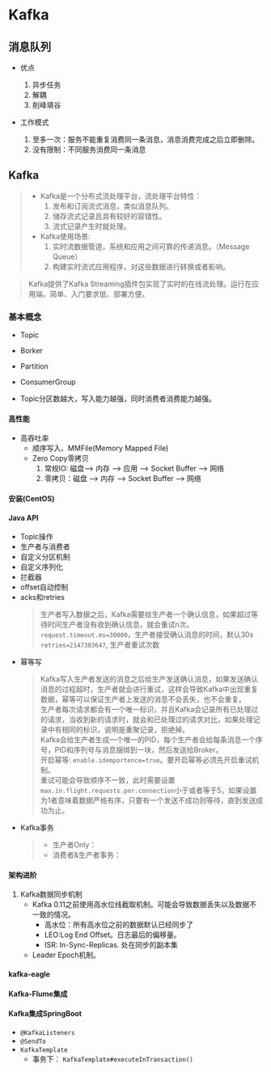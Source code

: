 # Kafka
## 消息队列
- 优点
    1. 异步任务
    2. 解耦
    3. 削峰填谷     

- 工作模式
    1. 至多一次：服务不能重复消费同一条消息，消息消费完成之后立即删除。
    2. 没有限制：不同服务消费同一条消息


## Kafka
> - Kafka是一个分布式流处理平台，流处理平台特性：   
>   1. 发布和订阅流式消息，类似消息队列。
>   2. 储存流式记录且具有较好的容错性。
>   3. 流式记录产生时就处理。 
> - Kafka使用场景: 
>   1. 实时流数据管道，系统和应用之间可靠的传递消息。（Message Queue） 
>   2. 构建实时流式应用程序，对这些数据进行转换或者影响。    

> Kafka提供了Kafka Streaming插件包实现了实时的在线流处理。运行在应用端，简单、入门要求低、部署方便。

### 基本概念
- Topic
- Borker
- Partition
- ConsumerGroup



- Topic分区数越大，写入能力越强，同时消费者消费能力越强。

#### 高性能
- 高吞吐率     
    - 顺序写入、MMFile(Memory Mapped File)
    - Zero Copy零拷贝
        1. 常规IO: 磁盘--> 内存 --> 应用 --> Socket Buffer --> 网络
        2. 零拷贝：磁盘 --> 内存 --> Socket Buffer --> 网络


#### 安装(CentOS)


#### Java API
- Topic操作
- 生产者与消费者
- 自定义分区机制
- 自定义序列化
- 拦截器
- offset自动控制
- acks和retries
    > 生产者写入数据之后，Kafka需要给生产者一个确认信息，如果超过等待时间生产者没有收到确认信息，就会重试n次。   
    > `request.timeout.ms=30000`，生产者接受确认消息的时间，默认30s    
    > `retries=2147383647`, 生产者重试次数         
- 幂等写  
    > Kafka写入生产者发送的消息之后给生产发送确认消息，如果发送确认消息的过程超时，生产者就会进行重试，这样会导致Kafka中出现重复数据，幂等可以保证生产者上发送的消息不会丢失，也不会重复。    
    > 生产者每次请求都会有一个唯一标识，并且Kafka会记录所有已处理过的请求，当收到新的请求时，就会和已处理过的请求对比，如果处理记录中有相同的标识，说明是重聚记录，拒绝掉。    
    > Kafka会给生产者生成一个唯一的PID，每个生产者会给每条消息一个序号，PID和序列号与消息捆绑到一块，然后发送给Broker。   
    > 开启幂等: `enable.idemportence=true`。要开启幂等必须先开启重试机制。    
    > 重试可能会导致顺序不一致，此时需要设置`max.in.flight.requests.per.connection`小于或者等于5，如果设置为1者意味着数据严格有序，只要有一个发送不成功则等待，直到发送成功为止。   
- Kafka事务   
    > - 生产者Only：
    > - 消费者&生产者事务：

#### 架构进阶
1. Kafka数据同步机制
    - Kafka 0.11之前使用高水位线截取机制。可能会导致数据丢失以及数据不一致的情况。 
        - 高水位：所有高水位之前的数据默认已经同步了
        - LEO:Log End Offset。日志最后的偏移量。
        - ISR: In-Sync-Replicas. 处在同步的副本集
    - Leader Epoch机制。

#### kafka-eagle

#### Kafka-Flume集成

#### Kafka集成SpringBoot
- `@KafkaListeners`
- `@SendTo`
- `KafkaTemplate`
    - 事务下： `KafkaTemplate#executeInTransaction()`


  
